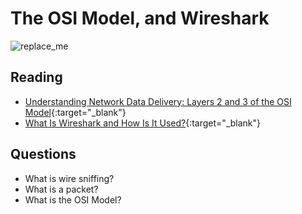 # The OSI Model, and Wireshark

![replace_me](https://codeworks.blob.core.windows.net/public/assets/img/illustrations/placeholder.svg)

## Reading

- [Understanding Network Data Delivery: Layers 2 and 3 of the OSI Model](https://www.comptia.org/blog/layers-2-and-3-osi-model){:target="_blank"}
- [What Is Wireshark and How Is It Used?](https://www.comptia.org/content/articles/what-is-wireshark-and-how-to-use-it){:target="_blank"}

## Questions
- What is wire sniffing?
- What is a packet?
- What is the OSI Model?
